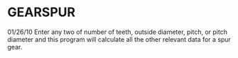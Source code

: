 ﻿# GEARSPUR
01/26/10	Enter any two of number of teeth, outside diameter, pitch, or pitch diameter and this program will calculate all the other relevant data for a spur gear.

